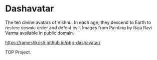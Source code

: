 # Dashavatar

The ten divine avatars of Vishnu. In each age, they descend to Earth to restore cosmic order and defeat evil.
Images from Painting by Raja Ravi Varma available in public domain.

https://rameshkrish.github.io/pbp-dashavatar/

TOP Project.